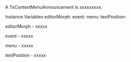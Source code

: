 A TxContextMenuAnnouncement is xxxxxxxxx.Instance Variables	editorMorph:		<Object>	event:		<Object>	menu:		<Object>	textPosition:		<Object>editorMorph	- xxxxxevent	- xxxxxmenu	- xxxxxtextPosition	- xxxxx